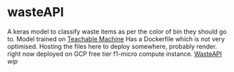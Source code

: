 # wasteAPI
A keras model to classify waste items as per the color of bin they should go to. Model trained on [Teachable Machine](https://teachablemachine.withgoogle.com)
Has a Dockerfile which is not very optimised.
Hosting the files here to deploy somewhere, probably render. right now deployed on GCP free tier f1-micro compute instance. [WasteAPI](http://34.123.100.48/)
*wip*
